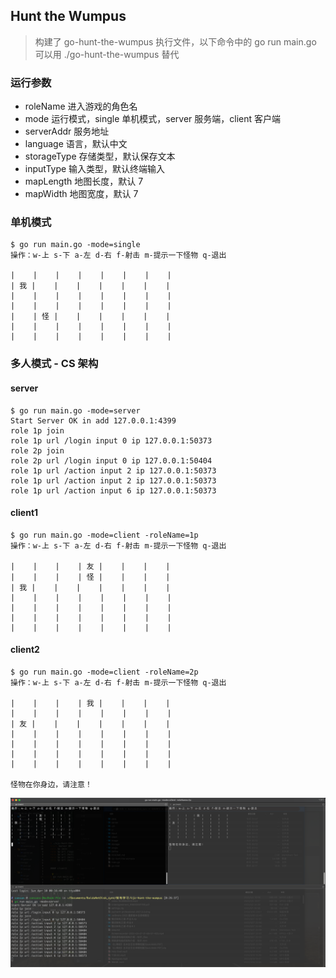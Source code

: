 ## Hunt the Wumpus

> 构建了 go-hunt-the-wumpus 执行文件，以下命令中的 go run main.go 可以用 ./go-hunt-the-wumpus 替代

### 运行参数

- roleName 进入游戏的角色名
- mode 运行模式，single 单机模式，server 服务端，client 客户端
- serverAddr 服务地址
- language 语言，默认中文
- storageType 存储类型，默认保存文本
- inputType 输入类型，默认终端输入
- mapLength 地图长度，默认 7
- mapWidth 地图宽度，默认 7

### 单机模式

```shell
$ go run main.go -mode=single
操作：w-上 s-下 a-左 d-右 f-射击 m-提示一下怪物 q-退出

|    |    |    |    |    |    |    |
| 我 |    |    |    |    |    |    |
|    |    |    |    |    |    |    |
|    |    |    |    |    |    |    |
|    | 怪 |    |    |    |    |    |
|    |    |    |    |    |    |    |
|    |    |    |    |    |    |    |
```

### 多人模式 - CS 架构

#### server

````shell
$ go run main.go -mode=server
Start Server OK in add 127.0.0.1:4399
role 1p join
role 1p url /login input 0 ip 127.0.0.1:50373
role 2p join
role 2p url /login input 0 ip 127.0.0.1:50404
role 1p url /action input 2 ip 127.0.0.1:50373
role 1p url /action input 2 ip 127.0.0.1:50373
role 1p url /action input 6 ip 127.0.0.1:50373
````

#### client1

```shell
$ go run main.go -mode=client -roleName=1p
操作：w-上 s-下 a-左 d-右 f-射击 m-提示一下怪物 q-退出

|    |    |    | 友 |    |    |    |
|    |    |    | 怪 |    |    |    |
| 我 |    |    |    |    |    |    |
|    |    |    |    |    |    |    |
|    |    |    |    |    |    |    |
|    |    |    |    |    |    |    |
|    |    |    |    |    |    |    |
```

#### client2

```shell
$ go run main.go -mode=client -roleName=2p
操作：w-上 s-下 a-左 d-右 f-射击 m-提示一下怪物 q-退出

|    |    |    | 我 |    |    |    |
|    |    |    |    |    |    |    |
| 友 |    |    |    |    |    |    |
|    |    |    |    |    |    |    |
|    |    |    |    |    |    |    |
|    |    |    |    |    |    |    |
|    |    |    |    |    |    |    |

怪物在你身边，请注意！
```

![img.png](./image/img.png)